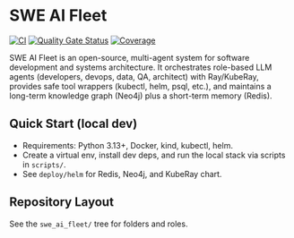 # SWE AI Fleet

[![CI](https://github.com/tgarciai/swe-ai-fleet/actions/workflows/ci.yml/badge.svg)](https://github.com/tgarciai/swe-ai-fleet/actions/workflows/ci.yml)
[![Quality Gate Status](https://sonarcloud.io/api/project_badges/measure?project=tgarciai_swe-ai-fleet&metric=alert_status)](https://sonarcloud.io/summary/new_code?id=tgarciai_swe-ai-fleet)
[![Coverage](https://sonarcloud.io/api/project_badges/measure?project=tgarciai_swe-ai-fleet&metric=coverage)](https://sonarcloud.io/summary/new_code?id=tgarciai_swe-ai-fleet)

SWE AI Fleet is an open-source, multi-agent system for software development and systems architecture.
It orchestrates role-based LLM agents (developers, devops, data, QA, architect) with Ray/KubeRay,
provides safe tool wrappers (kubectl, helm, psql, etc.), and maintains a long-term knowledge graph
(Neo4j) plus a short-term memory (Redis).

## Quick Start (local dev)

- Requirements: Python 3.13+, Docker, kind, kubectl, helm.
- Create a virtual env, install dev deps, and run the local stack via scripts in `scripts/`.
- See `deploy/helm` for Redis, Neo4j, and KubeRay chart.

## Repository Layout

See the `swe_ai_fleet/` tree for folders and roles.
